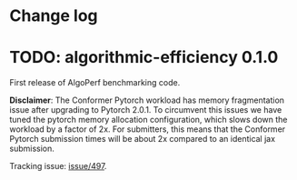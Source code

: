 # Change log

# TODO: algorithmic-efficiency 0.1.0
First release of AlgoPerf benchmarking code.

**Disclaimer**: The Conformer Pytorch workload has memory fragmentation issue after upgrading to 
Pytorch 2.0.1. To circumvent this issues we have tuned the pytorch memory allocation configuration,
which slows down the workload by a factor of 2x. For submitters, this means that the Conformer Pytorch 
submission times will be about 2x compared to an identical jax submission. 

Tracking issue: [issue/497](https://github.com/mlcommons/algorithmic-efficiency/issues/497). 